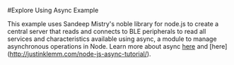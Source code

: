 #Explore Using Async Example

This example uses Sandeep Mistry's noble library for node.js to
create a central server that reads and connects to BLE peripherals 
to read all services and characteristics available using async, a module 
to manage asynchronous operations in Node.
Learn more about async [here](https://github.com/caolan/async) 
and [here] (http://justinklemm.com/node-js-async-tutorial/).